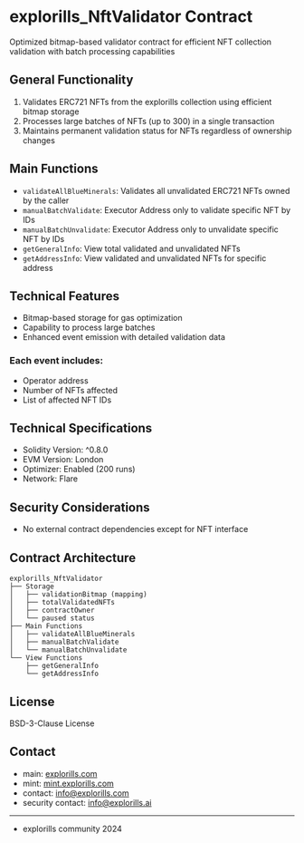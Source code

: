 # explorills_NftValidator Contract
Optimized bitmap-based validator contract for efficient NFT collection validation with batch processing capabilities

## General Functionality
1. Validates ERC721 NFTs from the explorills collection using efficient bitmap storage
2. Processes large batches of NFTs (up to 300) in a single transaction
3. Maintains permanent validation status for NFTs regardless of ownership changes

## Main Functions
* `validateAllBlueMinerals`: Validates all unvalidated ERC721 NFTs owned by the caller
* `manualBatchValidate`: Executor Address only to validate specific NFT by IDs
* `manualBatchUnvalidate`: Executor Address only to unvalidate specific NFT by IDs
* `getGeneralInfo`: View total validated and unvalidated NFTs
* `getAddressInfo`: View validated and unvalidated NFTs for specific address

## Technical Features
* Bitmap-based storage for gas optimization
* Capability to process large batches
* Enhanced event emission with detailed validation data

### Each event includes:
* Operator address
* Number of NFTs affected
* List of affected NFT IDs

## Technical Specifications
* Solidity Version: ^0.8.0
* EVM Version: London
* Optimizer: Enabled (200 runs)
* Network: Flare

## Security Considerations
* No external contract dependencies except for NFT interface

## Contract Architecture
```
explorills_NftValidator
├── Storage
│   ├── validationBitmap (mapping)
│   ├── totalValidatedNFTs
│   ├── contractOwner
│   └── paused status
├── Main Functions
│   ├── validateAllBlueMinerals
│   ├── manualBatchValidate
│   └── manualBatchUnvalidate
└── View Functions
    ├── getGeneralInfo
    └── getAddressInfo
```

## License
BSD-3-Clause License

## Contact

- main: [explorills.com](https://explorills.com)
- mint: [mint.explorills.com](https://mint.explorills.com)
- contact: info@explorills.com
- security contact: info@explorills.ai

---

- explorills community 2024
